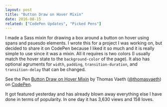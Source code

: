 ```yaml
---
layout: post
title: "Button Draw on Hover Mixin"
date: 2016-08-15
related: ["CodePen Updates", "Picked Pens"]
---
```

I made a Sass mixin for drawing a box around a button on hover using spans and psuesdo elements. I wrote this for a project I was working on, but decided to share it on CodePen because I liked it so much and it is really simple to use since it was a mixin. All it requires is two colors (I usually match the hover state to the `background-color` of the page). It also has optional agruments for `width`, `padding`, `transition-duration`, and `transition-delay` that can be changed.
<p data-height="350" data-theme-id="0" data-slug-hash="JKxRNk" data-default-tab="result" data-user="thomasvaeth" data-embed-version="2" class="codepen">See the Pen <a href="http://codepen.io/thomasvaeth/pen/JKxRNk/">Button Draw on Hover Mixin</a> by Thomas Vaeth (<a href="http://codepen.io/thomasvaeth">@thomasvaeth</a>) on <a href="http://codepen.io">CodePen</a>.</p>
<script async src="//assets.codepen.io/assets/embed/ei.js"></script>
It got featured yesterday and has already blown away everything else I have done in terms of popularity. In one day it has 3,630 views and 158 loves.
